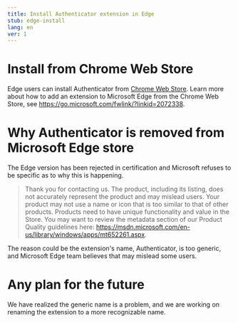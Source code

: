 ```yaml
---
title: Install Authenticator extension in Edge
stub: edge-install
lang: en
ver: 1
---
```


# Install from Chrome Web Store

Edge users can install Authenticator from [Chrome Web Store](https://chrome.google.com/webstore/detail/authenticator/bhghoamapcdpbohphigoooaddinpkbai). Learn more about how to add an extension to Microsoft Edge from the Chrome Web Store, see <https://go.microsoft.com/fwlink/?linkid=2072338>.

# Why Authenticator is removed from Microsoft Edge store

The Edge version has been rejected in certification and Microsoft refuses to be specific as to why this is happening.

> Thank you for contacting us. The product, including its listing, does not accurately represent the product and may mislead users. Your product may not use a name or icon that is too similar to that of other products. Products need to have unique functionality and value in the Store. You may want to review the metadata section of our Product Quality guidelines here: https://msdn.microsoft.com/en-us/library/windows/apps/mt652261.aspx.

The reason could be the extension's name, Authenticator, is too generic, and Microsoft Edge team believes that may mislead some users.

# Any plan for the future

We have realized the generic name is a problem, and we are working on renaming the extension to a more recognizable name.

